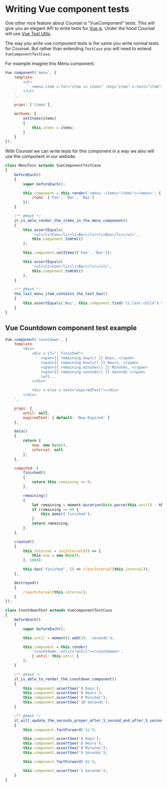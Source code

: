 # Writing Vue component tests

One other nice feature about Counsel is "VueComponent" tests. This will give you an elegant API to write tests for [Vue.js](https://vuejs.org/). Under the hood Counsel will use [Vue Test Utils](https://vue-test-utils.vuejs.org/).

The way you write vue component tests is the same you write normal tests for Counsel. But rather than extending `TestCase` you will need to extend `VueComponentTestCase`.

For example imagine this Menu component.

```js
Vue.component('menu', {
    template: `
        <ul>
            <menu-item v-for="item in items" :key="item" v-text="item"></menu-item>
        </ul>
    `,

    props: ['items'],

    methods: {
        setItems(items)
        {
            this.items = items;
        }
    }
});
```

With Counsel we can write tests for this component in a way we also will use the component in our website.

```js
class MenuTest extends VueComponentTestCase
{
    beforeEach()
    {
        super.beforeEach();

        this.component = this.render('<menu :items="items"></menu>', {
            items: ['Foo', 'Bar', 'Baz']
        });
    }

    /** @test */
    it_is_able_render_the_items_in_the_menu_component()
    {
        this.assertEquals(
        	'<ul><li>Foo</li><li>Bar</li><li>Baz</li></ul>',
        	this.component.toHtml()
        );

        this.component.setItems(['Foo', 'Bar']);

        this.assertEquals(
        	'<ul><li>Foo</li><li>Bar</li></ul>',
        	this.component.toHtml()
        );
    }

    /** @test */
    the_last_menu_item_contains_the_text_baz()
    {
        this.assertEquals('Baz', this.component.find('li:last-child').text());
    }
}
```

## Vue Countdown component test example

```js
Vue.component('countdown', {
    template: `
        <div>
            <div v-if="! finished">
                <span>{{ remaining.days() }} Days, </span>
                <span>{{ remaining.hours() }} Hours, </span>
                <span>{{ remaining.minutes() }} Minutes, </span>
                <span>{{ remaining.seconds() }} Seconds </span>
                left...
            </div>

            <div v-else v-text="expiredText"></div>
        </div>
    `,

    props: {
        until: null,
        expiredText: { default: 'Now Expired' }
    },

    data()
    {
        return {
            now: new Date(),
            interval: null
        };
    },

    computed: {
        finished()
        {
            return this.remaining <= 0;
        },

        remaining()
        {
            let remaining = moment.duration(Date.parse(this.until) - this.now);
            if (remaining <= 0) {
                this.$emit('finished');
            }
            return remaining;
        }
    },

    created()
    {
        this.interval = setInterval(() => {
            this.now = new Date();
        }, 1000);

        this.$on('finished', () => clearInterval(this.interval));
    },

    destroyed()
    {
        clearInterval(this.interval);
    }
});
```

```js
class CountdownTest extends VueComponentTestCase
{
    beforeEach()
    {
        super.beforeEach();

        this.until = moment().add(10, 'seconds');

        this.component = this.render(
        	'<countdown :until="until"></countdown>',
        	{ until: this.until }
        );
    }

    /** @test */
    it_is_able_to_render_the_countdown_component()
    {
        this.component.assertSee('0 Days');
        this.component.assertSee('0 Hours');
        this.component.assertSee('0 Minutes');
        this.component.assertSee('10 Seconds');
    }

    /** @test */
    it_will_update_the_seconds_proper_after_1_second_and_after_5_seconds()
    {
        this.component.fastForward('1s');

        this.component.assertSee('0 Days');
        this.component.assertSee('0 Hours');
        this.component.assertSee('0 Minutes');
        this.component.assertSee('9 Seconds');

        this.component.fastForward('4s');

        this.component.assertSee('5 Seconds');
    }
}
```